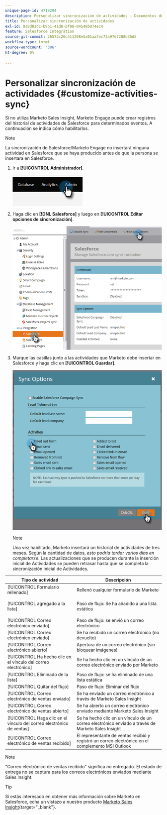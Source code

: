 ```yaml
---
unique-page-id: 4719294
description: Personalizar sincronización de actividades - Documentos de Marketo - Documentación del producto
title: Personalizar sincronización de actividades
exl-id: 938d83dc-b9b1-41d8-bf98-04548b074ec4
feature: Salesforce Integration
source-git-commit: 26573c20c411208e5a01aa7ec73a97e7208b35d5
workflow-type: tm+mt
source-wordcount: '306'
ht-degree: 0%

---
```


# Personalizar sincronización de actividades {#customize-activities-sync}

Si no utiliza Marketo Sales Insight, Marketo Engage puede crear registros del historial de actividades de Salesforce para determinados eventos. A continuación se indica cómo habilitarlos.

>[!NOTE]
>
>La sincronización de Salesforce/Marketo Engage no insertará ninguna actividad en Salesforce que se haya producido antes de que la persona se insertara en Salesforce.

1. Ir a **[!UICONTROL Administrador]**.

   ![](assets/customize-activities-sync-1.png)

1. Haga clic en **[!DNL Salesforce]** y luego en **[!UICONTROL Editar opciones de sincronización]**.

   ![](assets/two-1.png)

1. Marque las casillas junto a las actividades que Marketo debe insertar en Salesforce y haga clic en **[!UICONTROL Guardar]**.

   ![](assets/three-1.png)

   >[!NOTE]
   >
   >Una vez habilitado, Marketo insertará un historial de actividades de tres meses. Según la cantidad de datos, _esto podría tardar varios días en completarse_. Las actualizaciones que se producen durante la inserción inicial de Actividades se pueden retrasar hasta que se completa la sincronización inicial de Actividades.

<table>
 <colgroup>
  <col>
  <col>
 </colgroup>
 <thead>
  <tr>
   <th>Tipo de actividad</th>
   <th>Descripción</th>
  </tr>
 </thead>
 <tbody>
  <tr>
   <td>[!UICONTROL Formulario rellenado]</td>
   <td>Rellenó cualquier formulario de Marketo</td>
  </tr>
  <tr>
   <td>[!UICONTROL agregado a la lista]</td>
   <td><p>Paso de flujo: Se ha añadido a una lista estática</p></td>
  </tr>
  <tr>
   <td>[!UICONTROL Correo electrónico enviado]</td>
   <td>Paso de flujo: se envió un correo electrónico</td>
  </tr>
  <tr>
   <td>[!UICONTROL Correo electrónico enviado]</td>
   <td>Se ha recibido un correo electrónico (no devuelto)</td>
  </tr>
  <tr>
   <td>[!UICONTROL Correo electrónico abierto]</td>
   <td>Apertura de un correo electrónico (sin bloquear imágenes)</td>
  </tr>
  <tr>
   <td>[!UICONTROL Ha hecho clic en el vínculo del correo electrónico]</td>
   <td>Se ha hecho clic en un vínculo de un correo electrónico enviado por Marketo</td>
  </tr>
  <tr>
   <td>[!UICONTROL Eliminado de la lista]</td>
   <td>Paso de flujo: se ha eliminado de una lista estática</td>
  </tr>
  <tr>
   <td>[!UICONTROL Quitar del flujo]</td>
   <td>Paso de flujo: Eliminar del flujo</td>
  </tr>
  <tr>
   <td>[!UICONTROL Correo electrónico de ventas enviado]</td>
   <td>Se ha enviado un correo electrónico a través de Marketo Sales Insight</td>
  </tr>
  <tr>
   <td>[!UICONTROL Correo electrónico de ventas abierto]</td>
   <td>Se ha abierto un correo electrónico enviado mediante Marketo Sales Insight</td>
  </tr>
  <tr>
   <td>[!UICONTROL Haga clic en el vínculo del correo electrónico de ventas]</td>
   <td>Se ha hecho clic en un vínculo de un correo electrónico enviado a través de Marketo Sales Insight</td>
  </tr>
  <tr>
   <td>[!UICONTROL Correo electrónico de ventas recibido]</td>
   <td>El representante de ventas recibió y registró un correo electrónico en el complemento MSI Outlook</td>
  </tr>
 </tbody>
</table>

>[!NOTE]
>
>&quot;Correo electrónico de ventas recibido&quot; significa _no_ entregado. El estado de entrega no se captura para los correos electrónicos enviados mediante Sales Insight.

>[!TIP]
>
>Si estás interesado en obtener más información sobre Marketo en Salesforce, echa un vistazo a nuestro producto [Marketo Sales Insight](/help/marketo/product-docs/marketo-sales-insight/msi-for-salesforce/installation/install-marketo-sales-insight-package-in-salesforce-appexchange.md){target="_blank"}.
